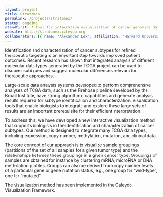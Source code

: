 ```yaml
---
layout: project
title: StratomeX
permalink: /projects/stratomex/
status: ongoing
standfirst: A tool for integrative visualization of cancer genomics data from The Cancer Genome Atlas project to identify and characterize tumor subtypes.
website: http://stratomex.caleydo.org
collaborators: [{ name: 'Alexander Lex', affiliation: 'Harvard University' }, { name: 'Marc Streit', affiliation: 'Johannes Kepler University Linz' }]
---
```


Identification and characterization of cancer subtypes for refined therapeutic targeting is an important step towards improved patient outcomes. Recent research has shown that integrated analysis of different molecular data types generated by the TCGA project can be used to discover subtypes and suggest molecular differences relevant for therapeutic approaches.

Large-scale data analysis systems developed to perform comprehensive analyses of TCGA data, such as the Firehose pipeline developed by the Broad Institute, have strong algorithmic capabilities and generate analysis results required for subtype identification and characterization. Visualization tools that enable biologists to integrate and explore these large sets of results are an important prerequisite for their efficient interpretation.

To address this, we have developed a new interactive visualization method that supports biologists in the identification and characterization of cancer subtypes. Our method is designed to integrate many TCGA data types, including expression, copy number, methylation, mutation, and clinical data.

The core concept of our approach is to visualize sample groupings (partitions of the set of all samples for a given tumor type) and the relationships between these groupings in a given cancer type. Groupings of samples are obtained for instance by clustering mRNA, microRNA or DNA methylation profiles. Groups can also be derived from copy number levels of a particular gene or gene mutation status, e.g., one group for “wild-type”, one for “mutated”.

The visualization method has been implemented in the Caleydo Visualization Framework.